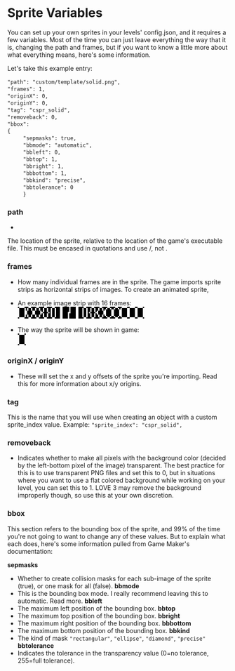 # Sprite Variables

You can set up your own sprites in your levels' config.json, and it requires a few variables. Most of the time you can just leave everything the way that it is, changing the path and frames, but if you want to know a little more about what everything means, here's some information.

Let's take this example entry:
```
"path": "custom/template/solid.png",
"frames": 1,
"originX": 0,
"originY": 0,
"tag": "cspr_solid",
"removeback": 0,
"bbox":
{
     "sepmasks": true,
     "bbmode": "automatic",
     "bbleft": 0,
     "bbtop": 1,
     "bbright": 1,
     "bbbottom": 1,
     "bbkind": "precise",
     "bbtolerance": 0
     }
```

### path
- 
The location of the sprite, relative to the location of the game's executable file. This must be encased in quotations and use /, not \.

### frames
- How many individual frames are in the sprite. The game imports sprite strips as horizontal strips of images. To create an animated sprite,
- An example image strip with 16 frames:<br><img src="images/spriteStripExample.png">

- The way the sprite will be shown in game:<br><img src="images/spriteAnimationExample.gif">

### originX / originY
- These will set the x and y offsets of the sprite you're importing. Read this for more information about x/y origins.

### tag
This is the name that you will use when creating an object with a custom sprite_index value. Example: `"sprite_index": "cspr_solid",`

### removeback
- Indicates whether to make all pixels with the background color (decided by the left-bottom pixel of the image) transparent. The best practice for this is to use transparent PNG files and set this to 0, but in situations where you want to use a flat colored background while working on your level, you can set this to 1. LOVE 3 may remove the background improperly though, so use this at your own discretion.

### bbox
This section refers to the bounding box of the sprite, and 99% of the time you're not going to want to change any of these values. But to explain what each does, here's some information pulled from Game Maker's documentation:

**sepmasks**
- Whether to create collision masks for each sub-image of the sprite (true), or one mask for all (false).
**bbmode**
- This is the bounding box mode. I really recommend leaving this to automatic. Read more.
**bbleft**
- The maximum left position of the bounding box.
**bbtop**
- The maximum top position of the bounding box.
**bbright**
- The maximum right position of the bounding box.
**bbbottom**
- The maximum bottom position of the bounding box.
**bbkind**
- The kind of mask `"rectangular"`, `"ellipse"`, `"diamond"`, `"precise"`
**bbtolerance**
- Indicates the tolerance in the transparency value (0=no tolerance, 255=full tolerance).
